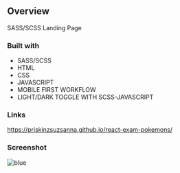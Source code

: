 ## Overview
SASS/SCSS Landing Page

### Built with

- SASS/SCSS
- HTML
- CSS
- JAVASCRIPT
- MOBILE FIRST WORKFLOW
- LIGHT/DARK TOGGLE WITH SCSS-JAVASCRIPT


### Links
https://priskinzsuzsanna.github.io/react-exam-pokemons/

### Screenshot
![blue](https://user-images.githubusercontent.com/121173949/234127367-dede6e92-7cd6-4764-9473-41b8382e3579.png)






